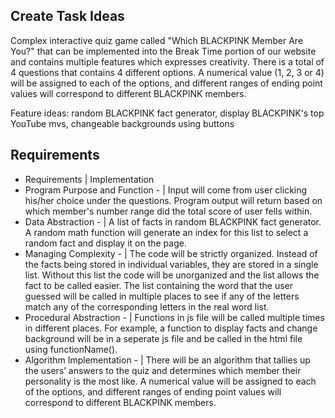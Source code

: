 ## Create Task Ideas
Complex interactive quiz game called "Which BLACKPINK Member Are You?" that can be implemented into the Break Time portion of our website and contains multiple features which expresses creativity. There is a total of 4 questions that contains 4 different options. A numerical value (1, 2, 3 or 4) will be assigned to each of the options, and different ranges of ending point values will correspond to different BLACKPINK members.

Feature ideas: random BLACKPINK fact generator, display BLACKPINK's top YouTube mvs, changeable backgrounds using buttons <br> 


## Requirements
- Requirements   |  Implementation 
- Program Purpose and Function - | Input will come from user clicking his/her choice under the questions. Program output will return based on which member's number range did the total score of user fells within.     
-  Data Abstraction -  | A list of facts in random BLACKPINK fact generator. A random math function will generate an index for this list to select a random fact and display it on the page.   
- Managing Complexity - | The code will be strictly organized. Instead of the facts being stored in individual variables, they are stored in a single list. Without this list the code will be unorganized and the list allows the fact to be called easier. The list containing the word that the user guessed will be called in multiple places to see if any of the letters match any of the corresponding letters in the real word list.   
- Procedural Abstraction -  | Functions in js file will be called multiple times in different places. For example, a function to display facts and change background will be in a seperate js file and be called in the html file using functionName().   
- Algorithm Implementation -  | There will be an algorithm that tallies up the users’ answers to the quiz and determines which member their personality is the most like. A numerical value will be assigned to each of the options, and different ranges of ending point values will correspond to different BLACKPINK members.    


